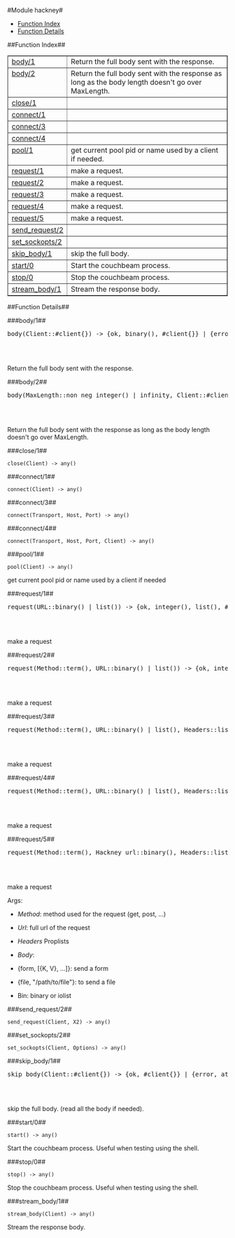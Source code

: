 

#Module hackney#
* [Function Index](#index)
* [Function Details](#functions)


<a name="index"></a>

##Function Index##


<table width="100%" border="1" cellspacing="0" cellpadding="2" summary="function index"><tr><td valign="top"><a href="#body-1">body/1</a></td><td>Return the full body sent with the response.</td></tr><tr><td valign="top"><a href="#body-2">body/2</a></td><td>Return the full body sent with the response as long as the body
length doesn't go over MaxLength.</td></tr><tr><td valign="top"><a href="#close-1">close/1</a></td><td></td></tr><tr><td valign="top"><a href="#connect-1">connect/1</a></td><td></td></tr><tr><td valign="top"><a href="#connect-3">connect/3</a></td><td></td></tr><tr><td valign="top"><a href="#connect-4">connect/4</a></td><td></td></tr><tr><td valign="top"><a href="#pool-1">pool/1</a></td><td>get current pool pid or name used by a client if needed.</td></tr><tr><td valign="top"><a href="#request-1">request/1</a></td><td>make a request.</td></tr><tr><td valign="top"><a href="#request-2">request/2</a></td><td>make a request.</td></tr><tr><td valign="top"><a href="#request-3">request/3</a></td><td>make a request.</td></tr><tr><td valign="top"><a href="#request-4">request/4</a></td><td>make a request.</td></tr><tr><td valign="top"><a href="#request-5">request/5</a></td><td>make a request.</td></tr><tr><td valign="top"><a href="#send_request-2">send_request/2</a></td><td></td></tr><tr><td valign="top"><a href="#set_sockopts-2">set_sockopts/2</a></td><td></td></tr><tr><td valign="top"><a href="#skip_body-1">skip_body/1</a></td><td>skip the full body.</td></tr><tr><td valign="top"><a href="#start-0">start/0</a></td><td>Start the couchbeam process.</td></tr><tr><td valign="top"><a href="#stop-0">stop/0</a></td><td>Stop the couchbeam process.</td></tr><tr><td valign="top"><a href="#stream_body-1">stream_body/1</a></td><td>Stream the response body.</td></tr></table>


<a name="functions"></a>

##Function Details##

<a name="body-1"></a>

###body/1##


<pre>body(Client::#client{}) -&gt; {ok, binary(), #client{}} | {error, atom()}</pre>
<br></br>


Return the full body sent with the response.<a name="body-2"></a>

###body/2##


<pre>body(MaxLength::non_neg_integer() | infinity, Client::#client{}) -&gt; {ok, binary(), #client{}} | {error, atom()}</pre>
<br></br>


Return the full body sent with the response as long as the body
length doesn't go over MaxLength.<a name="close-1"></a>

###close/1##


`close(Client) -> any()`

<a name="connect-1"></a>

###connect/1##


`connect(Client) -> any()`

<a name="connect-3"></a>

###connect/3##


`connect(Transport, Host, Port) -> any()`

<a name="connect-4"></a>

###connect/4##


`connect(Transport, Host, Port, Client) -> any()`

<a name="pool-1"></a>

###pool/1##


`pool(Client) -> any()`

get current pool pid or name used by a client if needed<a name="request-1"></a>

###request/1##


<pre>request(URL::binary() | list()) -&gt; {ok, integer(), list(), #client{}} | {error, term()}</pre>
<br></br>


make a request<a name="request-2"></a>

###request/2##


<pre>request(Method::term(), URL::binary() | list()) -&gt; {ok, integer(), list(), #client{}} | {error, term()}</pre>
<br></br>


make a request<a name="request-3"></a>

###request/3##


<pre>request(Method::term(), URL::binary() | list(), Headers::list()) -&gt; {ok, integer(), list(), #client{}} | {error, term()}</pre>
<br></br>


make a request<a name="request-4"></a>

###request/4##


<pre>request(Method::term(), URL::binary() | list(), Headers::list(), Body::term()) -&gt; {ok, integer(), list(), #client{}} | {error, term()}</pre>
<br></br>


make a request<a name="request-5"></a>

###request/5##


<pre>request(Method::term(), Hackney_url::binary(), Headers::list(), Body::term(), Options0::list()) -&gt; {ok, integer(), list(), #client{}} | {error, term()}</pre>
<br></br>




make a request

Args:

* _Method_: method used for the request (get, post,
...)

* _Url_: full url of the request

* _Headers_ Proplists

* _Body_:

* {form, [{K, V}, ...]}: send a form

* {file, "/path/to/file"}: to send a file

* Bin: binary or iolist



<a name="send_request-2"></a>

###send_request/2##


`send_request(Client, X2) -> any()`

<a name="set_sockopts-2"></a>

###set_sockopts/2##


`set_sockopts(Client, Options) -> any()`

<a name="skip_body-1"></a>

###skip_body/1##


<pre>skip_body(Client::#client{}) -&gt; {ok, #client{}} | {error, atom()}</pre>
<br></br>


skip the full body. (read all the body if needed).<a name="start-0"></a>

###start/0##


`start() -> any()`

Start the couchbeam process. Useful when testing using the shell.<a name="stop-0"></a>

###stop/0##


`stop() -> any()`

Stop the couchbeam process. Useful when testing using the shell.<a name="stream_body-1"></a>

###stream_body/1##


`stream_body(Client) -> any()`

Stream the response body.